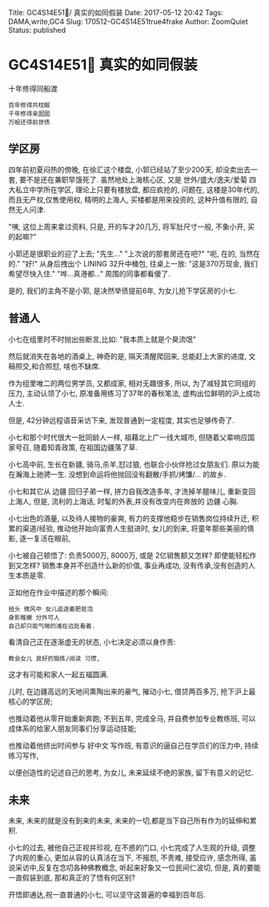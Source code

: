 Title: GC4S14E51🐙/ 真实的如同假装
Date: 2017-05-12 20:42
Tags: DAMA,write,GC4
Slug: 170512-GC4S14E51true4frake
Author: ZoomQuiet
Status: published

# GC4S14E51🐙 真实的如同假装

十年修得同船渡

    百年修得共枕眠
    千年修得亲囡囡
    万般还得前世债

## 学区房
四年前初夏闷热的傍晚,
在徐汇这个楼盘, 小郭已经站了至少200天,
却没卖出去一套, 要不是还在兼职早饿死了.
虽然地处上海核心区,
又是 世外/盛大/逸夫/爱菊 四大私立中学所在学区,
理论上只要有楼放盘, 都应疯抢的,
问题在, 这楼是30年代的, 而且无产权,仅售使用权,
精明的上海人, 买楼都是用来投资的,
这种升值有限的, 自然无人问津.

"咦, 这位上周来拿过资料,
只是, 开的车才20几万, 将军肚尺寸一般, 不象小开, 买的起嘛?"

小郭还是很职业的迎了上去;
"先生…"
"上次说的那套房还在吧?"
"呃, 在的, 当然在的."
"好!" 从身后拽出个 LINING 32升中桶包, 往桌上一放:
"这是370万现金, 我们希望尽快入住."
"哗…真港都…" 周围的同事都看傻了.

是的, 我们的主角不是小郭, 是决然举债提前6年,
为女儿抢下学区房的小七.

## 普通人
小七在组里时不时抛出些断言,比如:
"我本质上就是个臭流氓"

然后就消失在各地的酒桌上,
神奇的是, 隔天清醒爬回来, 总能赶上大家的进度,
文稿照交,和合照怼, 啥也不缺席.

作为组里唯二的两位男学员,
又都成家, 相对无趣很多, 
所以, 为了减轻其它同组的压力,
主动认领了小七, 
原准备用练习了37年的春秋笔法,
虚构出位鲜明的沪上成功人士.

但是, 42分钟远程语音采访下来,
发现普通到一定程度, 其实也足够传奇了.

小七和那个时代很大一批同龄人一样,
祖藉北上广一线大城市, 
但随着父辈响应国家号召, 
随着知青政策, 在祖国边疆落了草.

小七高中前, 生长在新疆,
骑马,杀羊,怼过狼, 也联合小伙伴抢过女朋友们.
原以为能在瀚海上驰骋一生.
没想到命运将他抛回没有翻散/手抓/烤馕/… 的故乡.

小七和其它从 边疆 回归子弟一样,
拼力自我改造多年, 才洗掉羊膻味儿, 重新变回上海人,
但是, 流利的上海话, 
时髦的外表,并没有改变内在奔放的 边疆 心胸.

小七出色的酒量, 以及待人接物的豪爽,
有力的支撑他稳步在销售岗位持续升迁, 
积累的渠道/经验,
推动他开始向富贵人生挺进时,
女儿的到来,
将童年那些美丽的倩影,
逐一复活在眼前,

小七被自己顿悟了:
负责5000万, 8000万, 或是 2亿销售额又怎样?
即使能轻松作到又怎样?
销售本身并不创造什么新的价值,
事业再成功, 没有传承,没有创造的人生本质是零.

正如他在作业中描述的那个瞬间:

    扭头 微风中 女儿追逐着肥皂泡
    身影稚嫩 分外可人
    自己却只能气喘的滩在远处看着.

看清自己正在逐渐虚无的状态,
小七决定必须以身作责:

    教会女儿 良好的锻炼/阅读 习惯,

这才有可能和家人一起五福圆满.

儿时, 在边疆高远的天地间熏陶出来的豪气,
摧动小七, 借贷两百多万, 抢下沪上最核心的学区房;

也推动着他从零开始重新奔跑;
不到五年, 完成全马, 并自费参加专业教练班,
可以成体系的给家人朋友同事们分享运动技能;

也推动着他挤出时间参与 好中文 写作班,
有意识的逼自己在学员们的压力中,
持续练习写作,

以便创造性的记述自己的思考,
为女儿, 未来延续不绝的家族, 留下有意义的记忆.


## 未来
未来, 未来的就是没有到来的未来, 
未来的一切,都是当下自己所有作为的延伸和累积.

小七的过去, 被他自己正视并珍视,
在不惑的门口, 小七完成了人生观的升级,
调整了内观的重心,
更加从容的认真活在当下,
不报怨, 不责难, 接受应许, 感念所得,
虽说采访中,反复在念叨各种佛教概念,
听起来好象又一位民间仁波切,
但是, 真的要能一直假装到底,
那和真正的了悟有何区别?

开悟即通达,祝一直普通的小七, 可以坚守这普遍的幸福到百年后.

